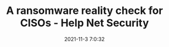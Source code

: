 ---
"title": "A ransomware reality check for CISOs - Help Net Security"
"date": "2021-11-3 7:0:32"
"feed_name": "GOOGLENEWSINDUSTRIAL"
"feed_website": "https://news.google.com/search?q=industrial%2Bincident&hl=en-US&gl=US&ceid=US:en"
"feed_rss": "https://news.google.com/rss/search?q=industrial%2Bincident&hl=en-US&gl=US&ceid=US:en"
"link": "https://www.helpnetsecurity.com/2021/11/03/ransomware-cisos/"
"source": "{'href': 'https://www.helpnetsecurity.com', 'title': 'Help Net Security'}"
"file": "_posts/2021-1-1-cf63f20dd493ac5f10537af79ba067d8cf07b5c4.md"
"accident": "0"
"drilling": "0"
"dead": "0"
"injured": "0"
"arrested": "0"
"place": "unknown place"
"where": "unknown site"
"causes": "unknown"
"place_uri": "unknown place"
---